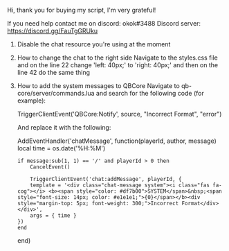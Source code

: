 Hi, thank you for buying my script, I'm very grateful!

If you need help contact me on discord: okok#3488
Discord server: https://discord.gg/FauTgGRUku

1.  Disable the chat resource you're using at the moment

2.  How to change the chat to the right side
    Navigate to the styles.css file and on the line 22 change 'left: 40px;' to 'right: 40px;' and then on the line 42 do the same thing

3.  How to add the system messages to QBCore
    Navigate to qb-core/server/commands.lua and search for the following code (for example):

    TriggerClientEvent('QBCore:Notify', source, "Incorrect Format", "error")

    And replace it with the following:

    AddEventHandler('chatMessage', function(playerId, author, message)
    local time = os.date('%H:%M')

        if message:sub(1, 1) == '/' and playerId > 0 then
        	CancelEvent()

        	TriggerClientEvent('chat:addMessage', playerId, {
            template = '<div class="chat-message system"><i class="fas fa-cog"></i> <b><span style="color: #df7b00">SYSTEM</span>&nbsp;<span style="font-size: 14px; color: #e1e1e1;">{0}</span></b><div style="margin-top: 5px; font-weight: 300;">Incorrect Format</div></div>',
            args = { time }
        })
        end

    end)
